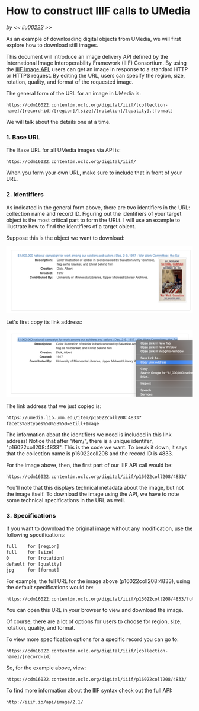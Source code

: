 # How to construct IIIF calls to UMedia

_by << liu00222 >>_

As an example of downloading digital objects from UMedia, we will first explore how to download still images. 

This document will introduce an image delivery API defined by the International Image Interoperability Framework (IIIF) Consortium. By using the [IIIF Image API](https://iiif.io/api/image/2.1/), users can get an image in response to a standard HTTP or HTTPS request. By editing the URL, users can specify the region, size, rotation, quality, and format of the requested image. 

The general form of the URL for an image in UMedia is: 

```
https://cdm16022.contentdm.oclc.org/digital/iiif/[collection-name]/[record-id]/[region]/[size]/[rotation]/[quality].[format]
```

We will talk about the details one at a time. 

### 1. Base URL

The Base URL for all UMedia images via API is: 

```
https://cdm16022.contentdm.oclc.org/digital/iiif/
```

When you form your own URL, make sure to include that in front of your URL.

### 2. Identifiers

As indicated in the general form above, there are two identifiers in the URL: collection name and record ID. Figuring out the identifiers of your target object is the most critical part to form the URLt. I will use an example to illustrate how to find the identifiers of a target object. 

Suppose this is the object we want to download: 

![alt text](Data/example1.png)

Let's first copy its link address: 

![alt text](Data/example2.png)

The link address that we just copied is: 

```
https://umedia.lib.umn.edu/item/p16022coll208:4833?facets%5Btypes%5D%5B%5D=Still+Image
```

The information about the identifiers we need is included in this link address! Notice that after "item/", there is a unique identifer, "p16022coll208:4833". This is the code we want. To break it down, it says that the collection name is p16022coll208 and the record ID is 4833. 

For the image above, then, the first part of our IIIF API call would be:

```
https://cdm16022.contentdm.oclc.org/digital/iiif/p16022coll208/4833/
```

You'll note that this displays technical metadata about the image, but not the image itself. To download the image using the API, we have to note some technical specifications in the URL as well. 

### 3. Specifications

If you want to download the original image without any modification, use the following specifications:

```
full    for [region]
full    for [size]
0       for [rotation]
default for [quality]
jpg     for [format]
```

For example, the full URL for the image above (p16022coll208:4833), using the default specifications would be: 

```
https://cdm16022.contentdm.oclc.org/digital/iiif/p16022coll208/4833/full/full/0/default.jpg
```

You can open this URL in your browser to view and download the image. 

Of course, there are a lot of options for users to choose for region, size, rotation, quality, and format. 

To view more specification options for a specific record you can go to:

```
https://cdm16022.contentdm.oclc.org/digital/iiif/[collection-name]/[record-id]
```

So, for the example above, view:
```
https://cdm16022.contentdm.oclc.org/digital/iiif/p16022coll208/4833/
```

To find more information about the IIIF syntax check out the full API: 

```
http://iiif.io/api/image/2.1/
```